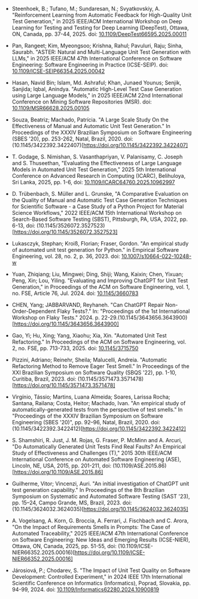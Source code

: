 * Steenhoek, B.; Tufano, M.; Sundaresan, N.; Svyatkovskiy, A. "Reinforcement Learning from Automatic Feedback for High-Quality Unit Test Generation," in 2025 IEEE/ACM International Workshop on Deep Learning for Testing and Testing for Deep Learning (DeepTest), Ottawa, ON, Canada, pp. 37-44, 2025. doi: [10.1109/DeepTest66595.2025.00011](https://doi.org/10.1109/DeepTest66595.2025.00011)

* Pan, Rangeet; Kim, Myeongsoo; Krishna, Rahul; Pavuluri, Raju; Sinha, Saurabh. "ASTER: Natural and Multi-Language Unit Test Generation with LLMs," in 2025 IEEE/ACM 47th International Conference on Software Engineering: Software Engineering in Practice (ICSE-SEIP). doi: [10.1109/ICSE-SEIP66354.2025.00042](https://doi.org/10.1109/ICSE-SEIP66354.2025.00042)

* Hasan, Navid Bin; Islam, Md. Ashraful; Khan, Junaed Younus; Senjik, Sanjida; Iqbal, Anindya. "Automatic High-Level Test Case Generation using Large Language Models," in 2025 IEEE/ACM 22nd International Conference on Mining Software Repositories (MSR). doi: [10.1109/MSR66628.2025.00105](https://doi.org/10.1109/MSR66628.2025.00105)

* Souza, Beatriz; Machado, Patrícia. "A Large Scale Study On the Effectiveness of Manual and Automatic Unit Test Generation." In Proceedings of the XXXIV Brazilian Symposium on Software Engineering (SBES '20), pp. 253-262, Natal, Brazil, 2020. doi: (10.1145/3422392.3422407)[https://doi.org/10.1145/3422392.3422407]

* T. Godage, S. Nimishan, S. Vasanthapriyan, V. Palanisamy, C. Joseph and S. Thuseethan, "Evaluating the Effectiveness of Large Language Models in Automated Unit Test Generation," 2025 5th International Conference on Advanced Research in Computing (ICARC), Belihuloya, Sri Lanka, 2025, pp. 1-6, doi: [10.1109/ICARC64760.2025.10962997](https://doi.org/10.1109/ICARC64760.2025.10962997)

* D. Trübenbach, S. Müller and L. Grunske, "A Comparative Evaluation on the Quality of Manual and Automatic Test Case Generation Techniques for Scientific Software - a Case Study of a Python Project for Material Science Workflows," 2022 IEEE/ACM 15th International Workshop on Search-Based Software Testing (SBST), Pittsburgh, PA, USA, 2022, pp. 6-13, doi: (10.1145/3526072.3527523)[https://doi.org/10.1145/3526072.3527523]

* Lukasczyk, Stephan; Kroiß, Florian; Fraser, Gordon. "An empirical study of automated unit test generation for Python." in Empirical Software Engineering, vol. 28, no. 2, p. 36, 2023. doi: [10.1007/s10664-022-10248-w](https://doi.org/10.1007/s10664-022-10248-w)

* Yuan, Zhiqiang; Liu, Mingwei; Ding, Shiji; Wang, Kaixin; Chen, Yixuan; Peng, Xin; Lou, Yiling. "Evaluating and Improving ChatGPT for Unit Test Generation," in Proceedings of the ACM on Software Engineering, vol. 1, no. FSE, Article 76, Jul. 2024. doi: [10.1145/3660783](https://doi.org/10.1145/3660783)

* CHEN, Yang; JABBARVAND, Reyhaneh. "Can ChatGPT Repair Non-Order-Dependent Flaky Tests?." In: "Proceedings of the 1st International Workshop on Flaky Tests." 2024. p. 22-29.(10.1145/3643656.3643900)[https://doi.org/10.1145/3643656.3643900]

* Gao, Yi; Hu, Xing; Yang, Xiaohu; Xia, Xin. "Automated Unit Test Refactoring." In Proceedings of the ACM on Software Engineering, vol. 2, no. FSE, pp. 713-733, 2025. doi: [10.1145/3715750](https://doi.org/10.1145/3715750)

* Pizzini, Adriano; Reinehr, Sheila; Malucelli, Andreia. "Automatic Refactoring Method to Remove Eager Test Smell." In Proceedings of the XXI Brazilian Symposium on Software Quality (SBQS '22), pp. 1-10, Curitiba, Brazil, 2023. doi: (10.1145/3571473.3571478)[https://doi.org/10.1145/3571473.3571478]

* Virgínio, Tássio; Martins, Luana Almeida; Soares, Larissa Rocha; Santana, Railana; Costa, Heitor; Machado, Ivan. 
"An empirical study of automatically-generated tests from the perspective of test smells." In "Proceedings of the XXXIV Brazilian Symposium on Software Engineering (SBES '20)", pp. 92–96, Natal, Brazil, 2020. doi: (10.1145/3422392.3422412)[https://doi.org/10.1145/3422392.3422412]

* S. Shamshiri, R. Just, J. M. Rojas, G. Fraser, P. McMinn and A. Arcuri, "Do Automatically Generated Unit Tests Find Real Faults? An Empirical Study of Effectiveness and Challenges (T)," 2015 30th IEEE/ACM International Conference on Automated Software Engineering (ASE), Lincoln, NE, USA, 2015, pp. 201-211, doi: (10.1109/ASE.2015.86)[https://doi.org/10.1109/ASE.2015.86]

* Guilherme, Vitor; Vincenzi, Auri. "An initial investigation of ChatGPT unit test generation capability." In Proceedings of the 8th Brazilian Symposium on Systematic and Automated Software Testing (SAST '23), pp. 15–24, Campo Grande, MS, Brazil, 2023. doi: (10.1145/3624032.3624035)[https://doi.org/10.1145/3624032.3624035]

* A. Vogelsang, A. Korn, G. Broccia, A. Ferrari, J. Fischbach and C. Arora, "On the Impact of Requirements Smells in Prompts: The Case of Automated Traceability," 2025 IEEE/ACM 47th International Conference on Software Engineering: New Ideas and Emerging Results (ICSE-NIER), Ottawa, ON, Canada, 2025, pp. 51-55, doi: (10.1109/ICSE-NIER66352.2025.00016)[https://doi.org/10.1109/ICSE-NIER66352.2025.00016]

* Járosiová, P.; Chodarev, S. "The Impact of Unit Test Quality on Software Development: Controlled Experiment," in 2024 IEEE 17th International Scientific Conference on Informatics (Informatics), Poprad, Slovakia, pp. 94-99, 2024. doi: [10.1109/Informatics62280.2024.10900819](https://doi.org/10.1109/Informatics62280.2024.10900819)